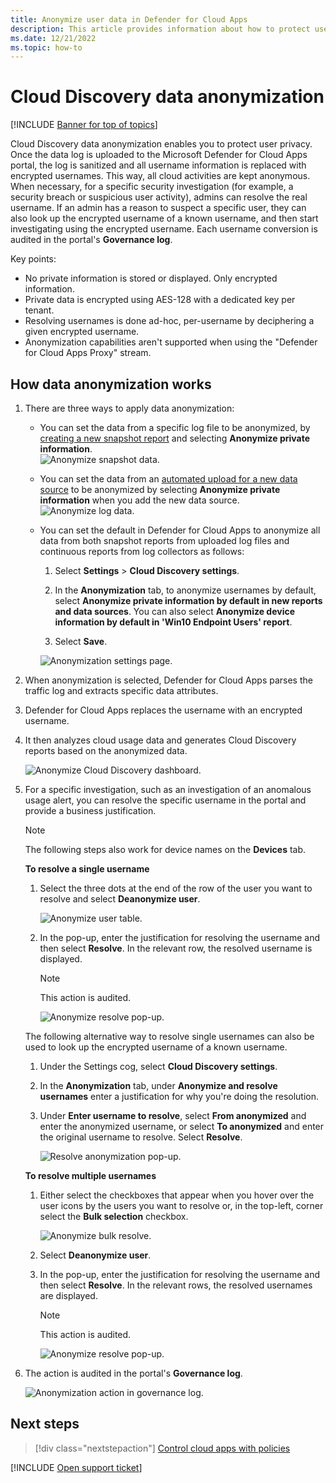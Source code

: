 ```yaml
---
title: Anonymize user data in Defender for Cloud Apps
description: This article provides information about how to protect user privacy by anonymizing the usernames in your Cloud Discovery data.
ms.date: 12/21/2022
ms.topic: how-to
---
```

# Cloud Discovery data anonymization

[!INCLUDE [Banner for top of topics](includes/banner.md)]

Cloud Discovery data anonymization enables you to protect user privacy. Once the data log is uploaded to the Microsoft Defender for Cloud Apps portal, the log is sanitized and all username information is replaced with encrypted usernames. This way, all cloud activities are kept anonymous. When necessary, for a specific security investigation (for example, a security breach or suspicious user activity), admins can resolve the real username. If an admin has a reason to suspect a specific user, they can also look up the encrypted username of a known username, and then start investigating using the encrypted username. Each username conversion is audited in the portal's **Governance log**.

Key points:

- No private information is stored or displayed. Only encrypted information.
- Private data is encrypted using AES-128 with a dedicated key per tenant.
- Resolving usernames is done ad-hoc, per-username by deciphering a given encrypted username.
- Anonymization capabilities aren't supported when using the "Defender for Cloud Apps Proxy" stream.

## How data anonymization works

1. There are three ways to apply data anonymization:

    - You can set the data from a specific log file to be anonymized, by [creating a new snapshot report](create-snapshot-cloud-discovery-reports.md) and selecting **Anonymize private information**.  
    ![Anonymize snapshot data.](media/anonymize-log.png)

    - You can set the data from an [automated upload for a new data source](discovery-docker.md) to be anonymized by selecting  **Anonymize private information** when you add the new data source.  
    ![Anonymize log data.](media/anonymize-autolog.png)

    - You can set the default in Defender for Cloud Apps to anonymize all data from both snapshot reports from uploaded log files and continuous reports from log collectors as follows:

        1. Select **Settings** > **Cloud Discovery settings**.

        2. In the **Anonymization** tab, to anonymize usernames by default, select **Anonymize private information by default in new reports and data sources**. You can also select **Anonymize device information by default in 'Win10 Endpoint Users' report**.
        3. Select **Save**.

        ![Anonymization settings page.](media/anonymizer1.png)

2. When anonymization is selected, Defender for Cloud Apps parses the traffic log and extracts specific data attributes.
3. Defender for Cloud Apps replaces the username with an encrypted username.
4. It then analyzes cloud usage data and generates Cloud Discovery reports based on the anonymized data.

    ![Anonymize Cloud Discovery dashboard.](media/anonymize-dashboard.png)

5. For a specific investigation, such as an investigation of an anomalous usage alert, you can resolve the specific username in the portal and provide a business justification.

    > [!NOTE]
    > The following steps also work for device names on the **Devices** tab.

    **To resolve a single username**

    1. Select the three dots at the end of the row of the user you want to resolve and select **Deanonymize user**.

        ![Anonymize user table.](media/anonymize-user-table.png)

    1. In the pop-up, enter the justification for resolving the username and then select **Resolve**. In the relevant row, the resolved username is displayed.

        > [!NOTE]
        > This action is audited.

        ![Anonymize resolve pop-up.](media/anonymize-resolve-dialog.png)

    The following alternative way to resolve single usernames can also be used to look up the encrypted username of a known username.

    1. Under the Settings cog, select **Cloud Discovery settings**.

    1. In the **Anonymization** tab, under **Anonymize and resolve usernames**  enter a justification for why you're doing the resolution.
    1. Under **Enter username to resolve**, select **From anonymized** and enter the anonymized username, or select **To anonymized** and enter the original username to resolve. Select **Resolve**.

        ![Resolve anonymization pop-up.](media/anonymizer.png)

    **To resolve multiple usernames**

    1. Either select the checkboxes that appear when you hover over the user icons by the users you want to resolve or, in the top-left, corner select the **Bulk selection** checkbox.

        ![Anonymize bulk resolve.](media/anonymize-bulk-resolve.png)

    1. Select **Deanonymize user**.
    1. In the pop-up, enter the justification for resolving the username and then select **Resolve**. In the relevant rows, the resolved usernames are displayed.

        > [!NOTE]
        > This action is audited.

        ![Anonymize resolve pop-up.](media/anonymize-resolve-dialog.png)

6. The action is audited in the portal's **Governance log**.

    ![Anonymization action in governance log.](media/anonymize-gov-log.png)

## Next steps

> [!div class="nextstepaction"]
> [Control cloud apps with policies](control-cloud-apps-with-policies.md)

[!INCLUDE [Open support ticket](includes/support.md)]
